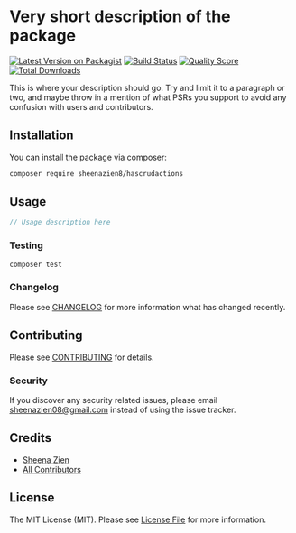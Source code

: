 # Very short description of the package

[![Latest Version on Packagist](https://img.shields.io/packagist/v/sheenazien8/hascrudactions.svg?style=flat-square)](https://packagist.org/packages/sheenazien8/hascrudactions)
[![Build Status](https://img.shields.io/travis/sheenazien8/hascrudactions/master.svg?style=flat-square)](https://travis-ci.org/sheenazien8/hascrudactions)
[![Quality Score](https://img.shields.io/scrutinizer/g/sheenazien8/hascrudactions.svg?style=flat-square)](https://scrutinizer-ci.com/g/sheenazien8/hascrudactions)
[![Total Downloads](https://img.shields.io/packagist/dt/sheenazien8/hascrudactions.svg?style=flat-square)](https://packagist.org/packages/sheenazien8/hascrudactions)

This is where your description should go. Try and limit it to a paragraph or two, and maybe throw in a mention of what PSRs you support to avoid any confusion with users and contributors.

## Installation

You can install the package via composer:

```bash
composer require sheenazien8/hascrudactions
```

## Usage

``` php
// Usage description here
```

### Testing

``` bash
composer test
```

### Changelog

Please see [CHANGELOG](CHANGELOG.md) for more information what has changed recently.

## Contributing

Please see [CONTRIBUTING](CONTRIBUTING.md) for details.

### Security

If you discover any security related issues, please email sheenazien08@gmail.com instead of using the issue tracker.

## Credits

- [Sheena Zien](https://github.com/sheenazien8)
- [All Contributors](../../contributors)

## License

The MIT License (MIT). Please see [License File](LICENSE.md) for more information.
